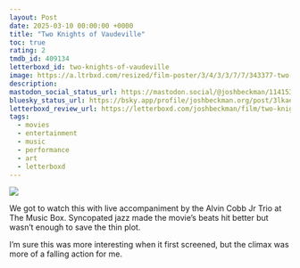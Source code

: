 ```yaml
---
layout: Post
date: 2025-03-10 00:00:00 +0000
title: "Two Knights of Vaudeville"
toc: true
rating: 2
tmdb_id: 409134
letterboxd_id: two-knights-of-vaudeville
image: https://a.ltrbxd.com/resized/film-poster/3/4/3/3/7/7/343377-two-knights-of-vaudeville-0-600-0-900-crop.jpg?v=e88130f78b
description: 
mastodon_social_status_url: https://mastodon.social/@joshbeckman/114153506455701914
bluesky_status_url: https://bsky.app/profile/joshbeckman.org/post/3lkaewtmyim2m
letterboxd_review_url: https://letterboxd.com/joshbeckman/film/two-knights-of-vaudeville/
tags:
  - movies
  - entertainment
  - music
  - performance
  - art
  - letterboxd
---
```


 <p><img src="https://a.ltrbxd.com/resized/film-poster/3/4/3/3/7/7/343377-two-knights-of-vaudeville-0-600-0-900-crop.jpg?v=e88130f78b"/></p> <p>We got to watch this with live accompaniment by the Alvin Cobb Jr Trio at The Music Box. Syncopated jazz made the movie’s beats hit better but wasn’t enough to save the thin plot. </p><p>I’m sure this was more interesting when it first screened, but the climax was more of a falling action for me.</p> 
